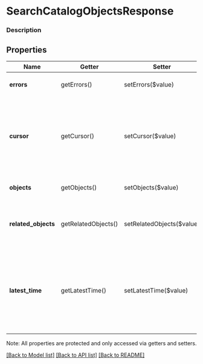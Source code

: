 # SearchCatalogObjectsResponse

### Description



## Properties
Name | Getter | Setter | Type | Description | Notes
------------ | ------------- | ------------- | ------------- | ------------- | -------------
**errors** | getErrors() | setErrors($value) | [**\SquareConnect\Model\Error[]**](Error.md) | The set of &#x60;Error&#x60;s encountered. | [optional] 
**cursor** | getCursor() | setCursor($value) | **string** | The pagination cursor to be used in a subsequent request. If unset, this is the final response. See [Pagination](https://developer.squareup.com/docs/basics/api101/pagination) for more information. | [optional] 
**objects** | getObjects() | setObjects($value) | [**\SquareConnect\Model\CatalogObject[]**](CatalogObject.md) | The &#x60;CatalogObject&#x60;s returned. | [optional] 
**related_objects** | getRelatedObjects() | setRelatedObjects($value) | [**\SquareConnect\Model\CatalogObject[]**](CatalogObject.md) | A list of &#x60;CatalogObject&#x60;s referenced by the objects in the &#x60;objects&#x60; field. | [optional] 
**latest_time** | getLatestTime() | setLatestTime($value) | **string** | When this merchant&#39;s catalog was last updated. Will match the value for &#x60;end_time&#x60; or &#x60;cursor&#x60; if either field is included in the &#x60;SearchCatalog&#x60; request. | [optional] 

Note: All properties are protected and only accessed via getters and setters.

[[Back to Model list]](../../README.md#documentation-for-models) [[Back to API list]](../../README.md#documentation-for-api-endpoints) [[Back to README]](../../README.md)

